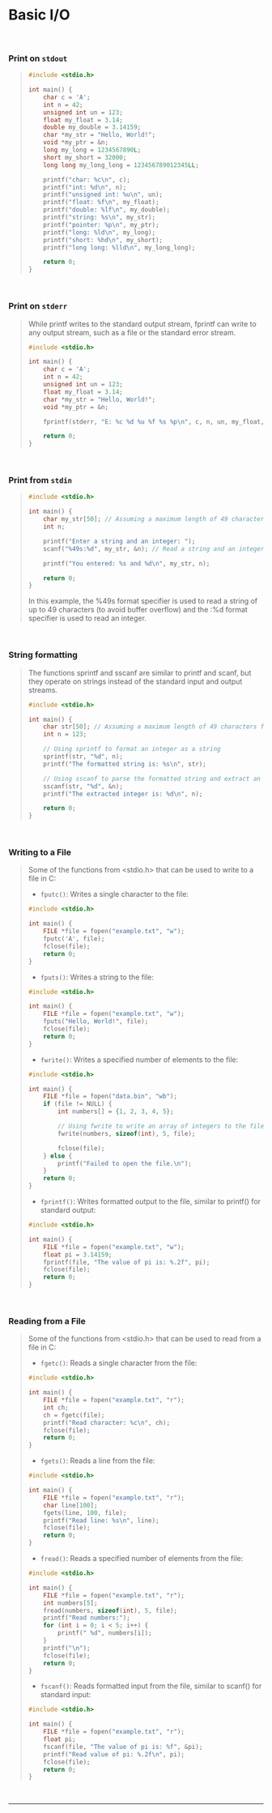 # Basic I/O

<br>

### Print on `stdout`

<blockquote>

```c
#include <stdio.h>

int main() {
    char c = 'A';
    int n = 42;
    unsigned int un = 123;
    float my_float = 3.14;
    double my_double = 3.14159;
    char *my_str = "Hello, World!";
    void *my_ptr = &n;
    long my_long = 1234567890L;
    short my_short = 32000;
    long long my_long_long = 123456789012345LL;

    printf("char: %c\n", c);
    printf("int: %d\n", n);
    printf("unsigned int: %u\n", un);
    printf("float: %f\n", my_float);
    printf("double: %lf\n", my_double);
    printf("string: %s\n", my_str);
    printf("pointer: %p\n", my_ptr);
    printf("long: %ld\n", my_long);
    printf("short: %hd\n", my_short);
    printf("long long: %lld\n", my_long_long);

    return 0;
}


```

</blockquote>
  
<br>

### Print on `stderr`

<blockquote>

While printf writes to the standard output stream, fprintf can write to any output stream, such as a file or the standard error stream.

```c
#include <stdio.h>

int main() {
    char c = 'A';
    int n = 42;
    unsigned int un = 123;
    float my_float = 3.14;
    char *my_str = "Hello, World!";
    void *my_ptr = &n;

    fprintf(stderr, "E: %c %d %u %f %s %p\n", c, n, un, my_float, my_str, my_ptr);

    return 0;
}

```

</blockquote>
  
<br>

### Print from `stdin`

<blockquote>

```c
#include <stdio.h>

int main() {
    char my_str[50]; // Assuming a maximum length of 49 characters for the string
    int n;

    printf("Enter a string and an integer: ");
    scanf("%49s:%d", my_str, &n); // Read a string and an integer from the user

    printf("You entered: %s and %d\n", my_str, n);

    return 0;
}

```

In this example, the %49s format specifier is used to read a string of up to 49 characters (to avoid buffer overflow) and the :%d format specifier is used to read an integer.

</blockquote>
  
<br>

### String formatting

<blockquote>

The functions sprintf and sscanf are similar to printf and scanf, but they operate on strings instead of the standard input and output streams.

```c
#include <stdio.h>

int main() {
    char str[50]; // Assuming a maximum length of 49 characters for the string
    int n = 123;

    // Using sprintf to format an integer as a string
    sprintf(str, "%d", n);
    printf("The formatted string is: %s\n", str);

    // Using sscanf to parse the formatted string and extract an integer
    sscanf(str, "%d", &n);
    printf("The extracted integer is: %d\n", n);

    return 0;
}

```

</blockquote>
  
<br>

### Writing to a File

<blockquote>

Some of the functions from <stdio.h> that can be used to write to a file in C:

- `fputc()`: Writes a single character to the file:

```c
#include <stdio.h>

int main() {
    FILE *file = fopen("example.txt", "w");
    fputc('A', file);
    fclose(file);
    return 0;
}
```
- `fputs()`: Writes a string to the file:

```c
#include <stdio.h>

int main() {
    FILE *file = fopen("example.txt", "w");
    fputs("Hello, World!", file);
    fclose(file);
    return 0;
}

```
- `fwrite()`: Writes a specified number of elements to the file:

```c
#include <stdio.h>

int main() {
    FILE *file = fopen("data.bin", "wb");
    if (file != NULL) {
        int numbers[] = {1, 2, 3, 4, 5};

        // Using fwrite to write an array of integers to the file
        fwrite(numbers, sizeof(int), 5, file);

        fclose(file);
    } else {
        printf("Failed to open the file.\n");
    }
    return 0;
}

```
- `fprintf()`: Writes formatted output to the file, similar to printf() for standard output:
```c
#include <stdio.h>

int main() {
    FILE *file = fopen("example.txt", "w");
    float pi = 3.14159;
    fprintf(file, "The value of pi is: %.2f", pi);
    fclose(file);
    return 0;
}
```

</blockquote>
  
<br>

### Reading from a File

<blockquote>

Some of the functions from <stdio.h> that can be used to read from a file in C:
- `fgetc()`: Reads a single character from the file:

```c
#include <stdio.h>

int main() {
    FILE *file = fopen("example.txt", "r");
    int ch;
    ch = fgetc(file);
    printf("Read character: %c\n", ch);
    fclose(file);
    return 0;
}

```
- `fgets()`: Reads a line from the file:
```c
#include <stdio.h>

int main() {
    FILE *file = fopen("example.txt", "r");
    char line[100];
    fgets(line, 100, file);
    printf("Read line: %s\n", line);
    fclose(file);
    return 0;
}

```
- `fread()`: Reads a specified number of elements from the file:
```c
#include <stdio.h>

int main() {
    FILE *file = fopen("example.txt", "r");
    int numbers[5];
    fread(numbers, sizeof(int), 5, file);
    printf("Read numbers:");
    for (int i = 0; i < 5; i++) {
        printf(" %d", numbers[i]);
    }
    printf("\n");
    fclose(file);
    return 0;
}

```
- `fscanf()`: Reads formatted input from the file, similar to scanf() for standard input:
```c
#include <stdio.h>

int main() {
    FILE *file = fopen("example.txt", "r");
    float pi;
    fscanf(file, "The value of pi is: %f", &pi);
    printf("Read value of pi: %.2f\n", pi);
    fclose(file);
    return 0;
}

```

</blockquote>
  
<br>

---
